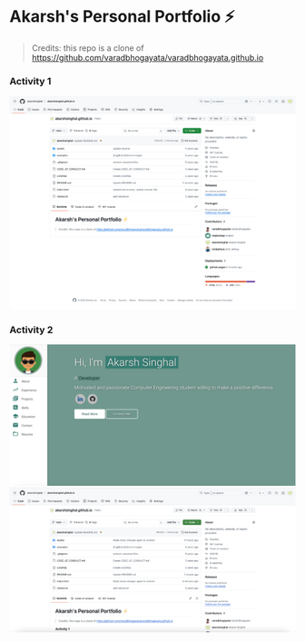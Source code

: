 # Akarsh's Personal Portfolio ⚡️ 

> Credits: this repo is a clone of https://github.com/varadbhogayata/varadbhogayata.github.io

### Activity 1
![Activity 1 snapshot](./assets/img/activity1.png)

### Activity 2
![Activity 2 snapshot1](./assets/img/activity2.1.png)
![Activity 2 snapshot2](./assets/img/activity2.2.png)

